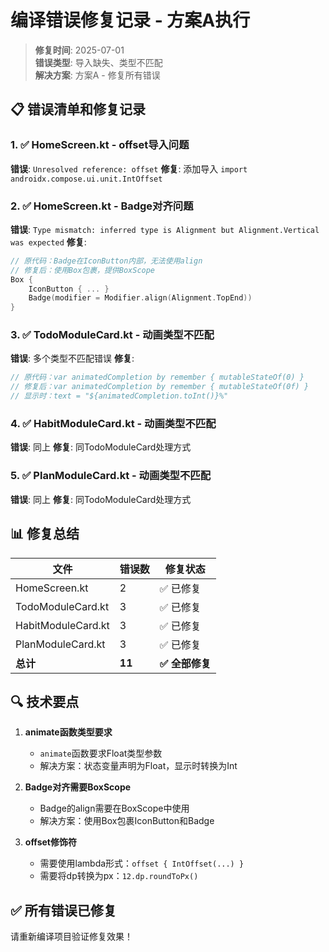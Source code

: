 # 编译错误修复记录 - 方案A执行

> **修复时间**: 2025-07-01  
> **错误类型**: 导入缺失、类型不匹配  
> **解决方案**: 方案A - 修复所有错误  

## 📋 错误清单和修复记录

### 1. ✅ HomeScreen.kt - offset导入问题
**错误**: `Unresolved reference: offset`
**修复**: 添加导入 `import androidx.compose.ui.unit.IntOffset`

### 2. ✅ HomeScreen.kt - Badge对齐问题
**错误**: `Type mismatch: inferred type is Alignment but Alignment.Vertical was expected`
**修复**: 
```kotlin
// 原代码：Badge在IconButton内部，无法使用align
// 修复后：使用Box包裹，提供BoxScope
Box {
    IconButton { ... }
    Badge(modifier = Modifier.align(Alignment.TopEnd))
}
```

### 3. ✅ TodoModuleCard.kt - 动画类型不匹配
**错误**: 多个类型不匹配错误
**修复**: 
```kotlin
// 原代码：var animatedCompletion by remember { mutableStateOf(0) }
// 修复后：var animatedCompletion by remember { mutableStateOf(0f) }
// 显示时：text = "${animatedCompletion.toInt()}%"
```

### 4. ✅ HabitModuleCard.kt - 动画类型不匹配
**错误**: 同上
**修复**: 同TodoModuleCard处理方式

### 5. ✅ PlanModuleCard.kt - 动画类型不匹配
**错误**: 同上
**修复**: 同TodoModuleCard处理方式

## 📊 修复总结

| 文件 | 错误数 | 修复状态 |
|-----|--------|---------|
| HomeScreen.kt | 2 | ✅ 已修复 |
| TodoModuleCard.kt | 3 | ✅ 已修复 |
| HabitModuleCard.kt | 3 | ✅ 已修复 |
| PlanModuleCard.kt | 3 | ✅ 已修复 |
| **总计** | **11** | **✅ 全部修复** |

## 🔍 技术要点

1. **animate函数类型要求**
   - `animate`函数要求Float类型参数
   - 解决方案：状态变量声明为Float，显示时转换为Int

2. **Badge对齐需要BoxScope**
   - Badge的align需要在BoxScope中使用
   - 解决方案：使用Box包裹IconButton和Badge

3. **offset修饰符**
   - 需要使用lambda形式：`offset { IntOffset(...) }`
   - 需要将dp转换为px：`12.dp.roundToPx()`

## ✅ 所有错误已修复
请重新编译项目验证修复效果！
